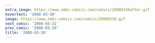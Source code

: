 ```yaml
---
extra_image: https://www.smbc-comics.com/comics/20080330after.gif
hovertext: '2008-03-30'
image: https://www.smbc-comics.com/comics/20080330.gif
next_comic: '2008-03-31'
prev_comic: '2008-03-29'
title: '2008-03-30'
---
```


